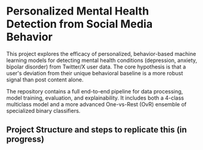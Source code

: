 # Personalized Mental Health Detection from Social Media Behavior

This project explores the efficacy of personalized, behavior-based machine learning models for detecting mental health conditions (depression, anxiety, bipolar disorder) from Twitter/X user data. The core hypothesis is that a user's deviation from their unique behavioral baseline is a more robust signal than post content alone.

The repository contains a full end-to-end pipeline for data processing, model training, evaluation, and explainability. It includes both a 4-class multiclass model and a more advanced One-vs-Rest (OvR) ensemble of specialized binary classifiers.

## Project Structure and steps to replicate this (in progress)
